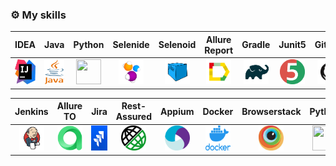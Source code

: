### :gear: My skills
| IDEA | Java | Python | Selenide | Selenoid | Allure Report | Gradle | Junit5 | GitHub |
|:--------:|:-------------:|:---------:|:-------:|:----:|:------:|:----:|:----:|:----:|
| <img src="icons/index.jpeg" width="40" height="40"> | <img src="icons/java.png" width="40" height="40"> | <img src="icons/pyhon.jpeg" width="40" height="40"> | <img src="icons/Selenide.png" width="40" height="40"> | <img src="icons/Selenoid.png" width="40" height="40"> | <img src="icons/Allure_Report.png" width="40" height="40"> | <img src="icons/Gradle.png" width="40" height="40"> | <img src="icons/JUnit_5.png" width="40" height="40"> | <img src="icons/github.png" width="40" height="40"> |

| Jenkins | Allure TO | Jira | Rest-Assured | Appium | Docker | Browserstack | Python |
|:------:|:------:|:--------:|:--------:|:--------:|:--------:|:--------:|:--------:|
| <img src="icons/Jenkins.png" width="40" height="40"> | <img src="icons/testops_fav2.png" width="40" height="40"> | <img src="icons/jira.jpeg" width="40" height="40"> | <img src="icons/Rest-Assured.png" width="40" height="40"> | <img src="icons/appium.png" width="40" height="40"> | <img src="icons/docker.png" width="40" height="40"> | <img src="icons/browserstack.jpeg" width="40" height="40"> | <img src="icons/pyhon.jpeg" width="40" height="40"> |

